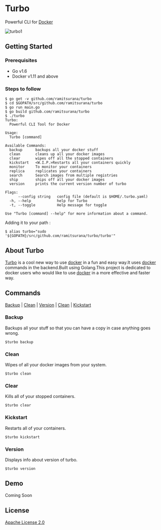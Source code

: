 # Turbo 

Powerful CLI for [Docker][1]

![turbo1](https://cloud.githubusercontent.com/assets/8342133/16713587/95b469bc-46ca-11e6-8fb3-e56c7ce7d19d.png)

## Getting Started

### Prerequisites

* Go v1.6
* Docker v1.11 and above

### Steps to follow

````
$ go get -v github.com/ramitsurana/turbo
$ cd $GOPATH/src/github.com/ramitsurana/turbo
$ go run main.go
$ go build github.com/ramitsurana/turbo
$ ./turbo
Turbo:
  Powerful CLI Tool for Docker

Usage:
  Turbo [command]

Available Commands:
  backup      backups all your docker stuff
  clean       cleans up all your docker images
  clear       wipes off all the stopped containers
  kickstart   <W.I.P.>Restarts all your containers quickly
  monitor     To monitor your containers
  replica     replicates your containers
  search      Search images from multiple registries
  ship        ships off all your docker images
  version     prints the current version number of turbo

Flags:
      --config string   config file (default is $HOME/.turbo.yaml)
  -h, --help            help for Turbo
  -t, --toggle          Help message for toggle

Use "Turbo [command] --help" for more information about a command.
````

Adding it to your path :

````
$ alias turbo="sudo '${GOPATH}/src/github.com/ramitsurana/turbo/turbo'"
````
## About Turbo

[Turbo][2] is a cool new way to use [docker][1] in a fun and easy way.It uses [docker][1] commands in the backend.Built using Golang.This project is dedicated to docker users who would like to use [docker][1] in a more effective and faster way.

## Commands

[Backup](#backup) | [Clean](#clean) | [Version](#version) | [Clean](#clean) | [Kickstart](kickstart)

### Backup

Backups all your stuff so that you can have a copy in case anything goes wrong.

````
$turbo backup
````

### Clean

Wipes of all your docker images from your system.

````
$turbo clean
````

### Clear

Kills all of your stopped containers.

````
$turbo clear
````

### Kickstart 

Restarts all of your containers.

````
$turbo kickstart
````
### Version

Displays info about version of turbo.

````
$turbo version
````
## Demo

Coming Soon

## License

[Apache License 2.0](LICENSE)

[1]: http://docker.com
[2]: http://ramitsurana.github.io/turbo
